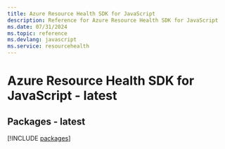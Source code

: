 ```yaml
---
title: Azure Resource Health SDK for JavaScript
description: Reference for Azure Resource Health SDK for JavaScript
ms.date: 07/31/2024
ms.topic: reference
ms.devlang: javascript
ms.service: resourcehealth
---
```

# Azure Resource Health SDK for JavaScript - latest
## Packages - latest
[!INCLUDE [packages](resource-health-index.md)]